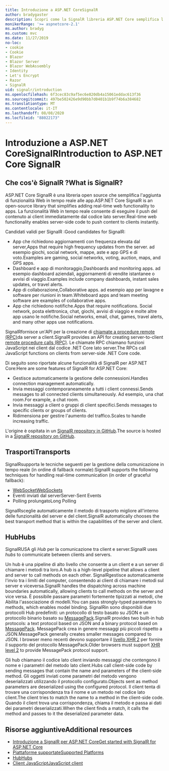 ```yaml
---
title: Introduzione a ASP.NET CoreSignalR
author: bradygaster
description: Scopri come la SignalR libreria ASP.NET Core semplifica l'aggiunta di funzionalità in tempo reale alle app.
monikerRange: '>= aspnetcore-2.1'
ms.author: bradyg
ms.custom: mvc
ms.date: 11/27/2019
no-loc:
- cookie
- Cookie
- Blazor
- Blazor Server
- Blazor WebAssembly
- Identity
- Let's Encrypt
- Razor
- SignalR
uid: signalr/introduction
ms.openlocfilehash: 6f3cec83c9af5ec6e820db4a15061eddac613f36
ms.sourcegitcommit: 497be502426e9d90bb7d0401b1b9f74b6a384682
ms.translationtype: MT
ms.contentlocale: it-IT
ms.lasthandoff: 08/08/2020
ms.locfileid: "88022173"
---
```

# <a name="introduction-to-aspnet-core-no-locsignalr"></a><span data-ttu-id="6d175-103">Introduzione a ASP.NET CoreSignalR</span><span class="sxs-lookup"><span data-stu-id="6d175-103">Introduction to ASP.NET Core SignalR</span></span>

## <a name="what-is-no-locsignalr"></a><span data-ttu-id="6d175-104">Che cos'è SignalR ?</span><span class="sxs-lookup"><span data-stu-id="6d175-104">What is SignalR?</span></span>

<span data-ttu-id="6d175-105">ASP.NET Core SignalR è una libreria open source che semplifica l'aggiunta di funzionalità Web in tempo reale alle app.</span><span class="sxs-lookup"><span data-stu-id="6d175-105">ASP.NET Core SignalR is an open-source library that simplifies adding real-time web functionality to apps.</span></span> <span data-ttu-id="6d175-106">La funzionalità Web in tempo reale consente di eseguire il push del contenuto ai client immediatamente dal codice lato server.</span><span class="sxs-lookup"><span data-stu-id="6d175-106">Real-time web functionality enables server-side code to push content to clients instantly.</span></span>

<span data-ttu-id="6d175-107">Candidati validi per SignalR :</span><span class="sxs-lookup"><span data-stu-id="6d175-107">Good candidates for SignalR:</span></span>

* <span data-ttu-id="6d175-108">App che richiedono aggiornamenti con frequenza elevata dal server,</span><span class="sxs-lookup"><span data-stu-id="6d175-108">Apps that require high frequency updates from the server.</span></span> <span data-ttu-id="6d175-109">ad esempio giochi, social network, mappe, aste e app GPS e di voto.</span><span class="sxs-lookup"><span data-stu-id="6d175-109">Examples are gaming, social networks, voting, auction, maps, and GPS apps.</span></span>
* <span data-ttu-id="6d175-110">Dashboard e app di monitoraggio,</span><span class="sxs-lookup"><span data-stu-id="6d175-110">Dashboards and monitoring apps.</span></span> <span data-ttu-id="6d175-111">ad esempio dashboard aziendali, aggiornamenti di vendite istantanee o avvisi di viaggio.</span><span class="sxs-lookup"><span data-stu-id="6d175-111">Examples include company dashboards, instant sales updates, or travel alerts.</span></span>
* <span data-ttu-id="6d175-112">App di collaborazione,</span><span class="sxs-lookup"><span data-stu-id="6d175-112">Collaborative apps.</span></span> <span data-ttu-id="6d175-113">ad esempio app per lavagne e software per riunioni in team.</span><span class="sxs-lookup"><span data-stu-id="6d175-113">Whiteboard apps and team meeting software are examples of collaborative apps.</span></span>
* <span data-ttu-id="6d175-114">App che richiedono notifiche.</span><span class="sxs-lookup"><span data-stu-id="6d175-114">Apps that require notifications.</span></span> <span data-ttu-id="6d175-115">Social network, posta elettronica, chat, giochi, avvisi di viaggio e molte altre app usano le notifiche.</span><span class="sxs-lookup"><span data-stu-id="6d175-115">Social networks, email, chat, games, travel alerts, and many other apps use notifications.</span></span>

<span data-ttu-id="6d175-116">SignalRfornisce un'API per la creazione di [chiamate a procedure remote (RPC)](https://wikipedia.org/wiki/Remote_procedure_call)da server a client.</span><span class="sxs-lookup"><span data-stu-id="6d175-116">SignalR provides an API for creating server-to-client [remote procedure calls (RPC)](https://wikipedia.org/wiki/Remote_procedure_call).</span></span> <span data-ttu-id="6d175-117">Le chiamate RPC chiamano funzioni JavaScript nei client dal codice .NET Core lato server.</span><span class="sxs-lookup"><span data-stu-id="6d175-117">The RPCs call JavaScript functions on clients from server-side .NET Core code.</span></span>

<span data-ttu-id="6d175-118">Di seguito sono riportate alcune funzionalità di SignalR per ASP.NET Core:</span><span class="sxs-lookup"><span data-stu-id="6d175-118">Here are some features of SignalR for ASP.NET Core:</span></span>

* <span data-ttu-id="6d175-119">Gestisce automaticamente la gestione delle connessioni.</span><span class="sxs-lookup"><span data-stu-id="6d175-119">Handles connection management automatically.</span></span>
* <span data-ttu-id="6d175-120">Invia messaggi contemporaneamente a tutti i client connessi.</span><span class="sxs-lookup"><span data-stu-id="6d175-120">Sends messages to all connected clients simultaneously.</span></span> <span data-ttu-id="6d175-121">Ad esempio, una chat room.</span><span class="sxs-lookup"><span data-stu-id="6d175-121">For example, a chat room.</span></span>
* <span data-ttu-id="6d175-122">Invia messaggi a client o gruppi di client specifici.</span><span class="sxs-lookup"><span data-stu-id="6d175-122">Sends messages to specific clients or groups of clients.</span></span>
* <span data-ttu-id="6d175-123">Ridimensiona per gestire l'aumento del traffico.</span><span class="sxs-lookup"><span data-stu-id="6d175-123">Scales to handle increasing traffic.</span></span>

<span data-ttu-id="6d175-124">L'origine è ospitata in un [ SignalR repository in GitHub](https://github.com/dotnet/AspNetCore/tree/master/src/SignalR).</span><span class="sxs-lookup"><span data-stu-id="6d175-124">The source is hosted in a [SignalR repository on GitHub](https://github.com/dotnet/AspNetCore/tree/master/src/SignalR).</span></span>

## <a name="transports"></a><span data-ttu-id="6d175-125">Trasporti</span><span class="sxs-lookup"><span data-stu-id="6d175-125">Transports</span></span>

<span data-ttu-id="6d175-126">SignalRsupporta le tecniche seguenti per la gestione della comunicazione in tempo reale (in ordine di fallback normale):</span><span class="sxs-lookup"><span data-stu-id="6d175-126">SignalR supports the following techniques for handling real-time communication (in order of graceful fallback):</span></span>

* [<span data-ttu-id="6d175-127">WebSocket</span><span class="sxs-lookup"><span data-stu-id="6d175-127">WebSockets</span></span>](https://tools.ietf.org/html/rfc7118)
* <span data-ttu-id="6d175-128">Eventi inviati dal server</span><span class="sxs-lookup"><span data-stu-id="6d175-128">Server-Sent Events</span></span>
* <span data-ttu-id="6d175-129">Polling prolungato</span><span class="sxs-lookup"><span data-stu-id="6d175-129">Long Polling</span></span>

<span data-ttu-id="6d175-130">SignalRsceglie automaticamente il metodo di trasporto migliore all'interno delle funzionalità del server e del client.</span><span class="sxs-lookup"><span data-stu-id="6d175-130">SignalR automatically chooses the best transport method that is within the capabilities of the server and client.</span></span>

## <a name="hubs"></a><span data-ttu-id="6d175-131">Hub</span><span class="sxs-lookup"><span data-stu-id="6d175-131">Hubs</span></span>

<span data-ttu-id="6d175-132">SignalRUSA gli *Hub* per la comunicazione tra client e server.</span><span class="sxs-lookup"><span data-stu-id="6d175-132">SignalR uses *hubs* to communicate between clients and servers.</span></span>

<span data-ttu-id="6d175-133">Un hub è una pipeline di alto livello che consente a un client e a un server di chiamare i metodi tra loro.</span><span class="sxs-lookup"><span data-stu-id="6d175-133">A hub is a high-level pipeline that allows a client and server to call methods on each other.</span></span> <span data-ttu-id="6d175-134">SignalRgestisce automaticamente l'invio tra i limiti del computer, consentendo ai client di chiamare i metodi sul server e viceversa.</span><span class="sxs-lookup"><span data-stu-id="6d175-134">SignalR handles the dispatching across machine boundaries automatically, allowing clients to call methods on the server and vice versa.</span></span> <span data-ttu-id="6d175-135">È possibile passare parametri fortemente tipizzati ai metodi, che Abilita l'associazione di modelli.</span><span class="sxs-lookup"><span data-stu-id="6d175-135">You can pass strongly-typed parameters to methods, which enables model binding.</span></span> <span data-ttu-id="6d175-136">SignalRin sono disponibili due protocolli Hub predefiniti: un protocollo di testo basato su JSON e un protocollo binario basato su [MessagePack](https://msgpack.org/).</span><span class="sxs-lookup"><span data-stu-id="6d175-136">SignalR provides two built-in hub protocols: a text protocol based on JSON and a binary protocol based on [MessagePack](https://msgpack.org/).</span></span>  <span data-ttu-id="6d175-137">MessagePack crea in genere messaggi più piccoli rispetto a JSON.</span><span class="sxs-lookup"><span data-stu-id="6d175-137">MessagePack generally creates smaller messages compared to JSON.</span></span> <span data-ttu-id="6d175-138">I browser meno recenti devono supportare il [livello XHR 2](https://caniuse.com/#feat=xhr2) per fornire il supporto del protocollo MessagePack.</span><span class="sxs-lookup"><span data-stu-id="6d175-138">Older browsers must support [XHR level 2](https://caniuse.com/#feat=xhr2) to provide MessagePack protocol support.</span></span>

<span data-ttu-id="6d175-139">Gli hub chiamano il codice lato client inviando messaggi che contengono il nome e i parametri del metodo lato client.</span><span class="sxs-lookup"><span data-stu-id="6d175-139">Hubs call client-side code by sending messages that contain the name and parameters of the client-side method.</span></span> <span data-ttu-id="6d175-140">Gli oggetti inviati come parametri del metodo vengono deserializzati utilizzando il protocollo configurato.</span><span class="sxs-lookup"><span data-stu-id="6d175-140">Objects sent as method parameters are deserialized using the configured protocol.</span></span> <span data-ttu-id="6d175-141">Il client tenta di trovare una corrispondenza tra il nome e un metodo nel codice lato client.</span><span class="sxs-lookup"><span data-stu-id="6d175-141">The client tries to match the name to a method in the client-side code.</span></span> <span data-ttu-id="6d175-142">Quando il client trova una corrispondenza, chiama il metodo e passa ai dati dei parametri deserializzati.</span><span class="sxs-lookup"><span data-stu-id="6d175-142">When the client finds a match, it calls the method and passes to it the deserialized parameter data.</span></span>

## <a name="additional-resources"></a><span data-ttu-id="6d175-143">Risorse aggiuntive</span><span class="sxs-lookup"><span data-stu-id="6d175-143">Additional resources</span></span>

* [<span data-ttu-id="6d175-144">Introduzione a SignalR per ASP.NET Core</span><span class="sxs-lookup"><span data-stu-id="6d175-144">Get started with SignalR for ASP.NET Core</span></span>](xref:tutorials/signalr)
* [<span data-ttu-id="6d175-145">Piattaforme supportate</span><span class="sxs-lookup"><span data-stu-id="6d175-145">Supported Platforms</span></span>](xref:signalr/supported-platforms)
* [<span data-ttu-id="6d175-146">Hub</span><span class="sxs-lookup"><span data-stu-id="6d175-146">Hubs</span></span>](xref:signalr/hubs)
* [<span data-ttu-id="6d175-147">Client JavaScript</span><span class="sxs-lookup"><span data-stu-id="6d175-147">JavaScript client</span></span>](xref:signalr/javascript-client)
